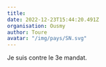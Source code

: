 ```yaml
---
title: 
date: 2022-12-23T15:44:20.491Z
organisation: Ousmy
author: Toure
avatar: "/img/pays/SN.svg"
---
```


Je suis contre le 3e mandat. 